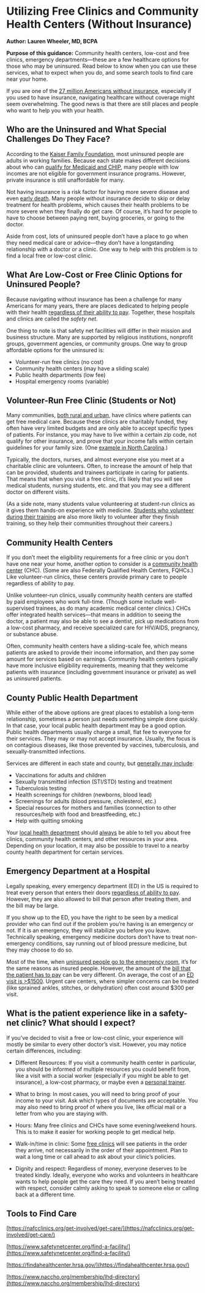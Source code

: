 # Utilizing Free Clinics and Community Health Centers (Without Insurance)

**Author: Lauren Wheeler, MD, BCPA**

**Purpose of this guidance:** Community health centers, low-cost and free clinics, emergency departments—these are a few healthcare options for those who may be uninsured. Read below to know when you can use these services, what to expect when you do, and some search tools to find care near your home.

If you are one of the [27 million Americans without insurance](https://www.kff.org/uninsured/issue-brief/key-facts-about-the-uninsured-population/), especially if you used to have insurance, navigating healthcare without coverage might seem overwhelming. The good news is that there are still places and people who want to help you with your health. 

## Who are the Uninsured and What Special Challenges Do They Face?

According to the [Kaiser Family Foundation](https://www.kff.org/uninsured/issue-brief/key-facts-about-the-uninsured-population/), most uninsured people are adults in working families. Because each state makes different decisions about who can [qualify for Medicaid and CHIP](https://www.healthcare.gov/medicaid-chip/getting-medicaid-chip/), many people with low incomes are not eligible for government insurance programs. However, private insurance is still unaffordable for many.

Not having insurance is a risk factor for having more severe disease and even [early death](https://doi.org/10.7326/m17-1403). Many people without insurance decide to skip or delay treatment for health problems, which causes their health problems to be more severe when they finally do get care. Of course, it’s hard for people to have to choose between paying rent, buying groceries, or going to the doctor.

Aside from cost, lots of uninsured people don’t have a place to go when they need medical care or advice—they don’t have a longstanding relationship with a doctor or a clinic. One way to help with this problem is to find a local free or low-cost clinic. 

## What Are Low-Cost or Free Clinic Options for Uninsured People?

Because navigating without insurance has been a challenge for many Americans for many years, there are places dedicated to helping people with their health [regardless of their ability to pay](https://doi.org/10.1371/journal.pone.0151610). Together, these hospitals and clinics are called the _safety net_.

One thing to note is that safety net facilities will differ in their mission and business structure. Many are supported by religious institutions, nonprofit groups, government agencies, or community groups. One way to group affordable options for the uninsured is:

- Volunteer-run free clinics (no cost)
- Community health centers (may have a sliding scale) 
- Public health departments (low fee)
- Hospital emergency rooms (variable)

## Volunteer-Run Free Clinic (Students or Not) 

Many communities, [both rural and urban](https://nafcclinics.org/find-clinic/), have clinics where patients can get free medical care. Because these clinics are charitably funded, they often have very limited budgets and are only able to accept specific types of patients. For instance, you may have to live within a certain zip code, not qualify for other insurance, and prove that your income falls within certain guidelines for your family size. (One [example in North Carolina](https://www.thefreeclinics.org/eligibility/).)

Typically, the doctors, nurses, and almost everyone else you meet at a charitable clinic are volunteers. Often, to increase the amount of help that can be provided, students and trainees participate in caring for patients. That means that when you visit a free clinic, it’s likely that you will see medical students, nursing students, etc. and that you may see a different doctor on different visits. 

(As a side note, many students value volunteering at student-run clinics as it gives them hands-on experience with medicine. [Students who volunteer during their training](https://doi.org/10.1016/j.echu.2020.10.001) are also more likely to volunteer after they finish training, so they help their communities throughout their careers.)

## Community Health Centers

If you don’t meet the eligibility requirements for a free clinic or you don’t have one near your home, another option to consider is a [community health center](https://www.healthcare.gov/community-health-centers/) (CHC). (Some are also Federally Qualified Health Centers, FQHCs.) Like volunteer-run clinics, these centers provide primary care to people regardless of ability to pay. 

Unlike volunteer-run clinics, usually community health centers are staffed by paid employees who work full-time. (Though some include well-supervised trainees, as do many academic medical center clinics.) CHCs offer integrated health services—that means in addition to seeing the doctor, a patient may also be able to see a dentist, pick up medications from a low-cost pharmacy, and receive specialized care for HIV/AIDS, pregnancy, or substance abuse.

Often, community health centers have a sliding-scale fee, which means patients are asked to provide their income information, and then pay some amount for services based on earnings. Community health centers typically have more inclusive eligibility requirements, meaning that they welcome patients with insurance (including government insurance or private) as well as uninsured patients. 

## County Public Health Department

While either of the above options are great places to establish a long-term relationship, sometimes a person just needs something simple done quickly. In that case, your local public health department may be a good option. Public health departments usually charge a small, flat fee to everyone for their services. They may or may not accept insurance. Usually, the focus is on contagious diseases, like those prevented by vaccines, tuberculosis, and sexually-transmitted infections. 

Services are different in each state and county, but [generally may include](https://www.naccho.org/uploads/downloadable-resources/transition-appendix-A-Infographic.pdf):

- Vaccinations for adults and children
- Sexually transmitted infection (STI/STD) testing and treatment
- Tuberculosis testing
- Health screenings for children (newborns, blood lead) 
- Screenings for adults (blood pressure, cholesterol, etc.)
- Special resources for mothers and families (connection to other resources/help with food and breastfeeding, etc.)
- Help with quitting smoking

Your [local health department](https://www.naccho.org/membership/lhd-directory) should <span style="text-decoration:underline;">always</span> be able to tell you about free clinics, community health centers, and other resources in your area. Depending on your location, it may also be possible to travel to a nearby county health department for certain services.

## Emergency Department at a Hospital 

Legally speaking, every emergency department (ED) in the US is required to treat every person that enters their doors [regardless of ability to pay](https://www.cms.gov/files/document/emtala-know-your-rights.pdf). However, they are also allowed to bill that person after treating them, and the bill may be large.

If you show up to the ED, you have the right to be seen by a medical provider who can find out if the problem you’re having is an emergency or not. If it is an emergency, they will stabilize you before you leave. Technically speaking, emergency medicine doctors don’t have to treat non-emergency conditions, say running out of blood pressure medicine, but they may choose to do so.

Most of the time, when [uninsured people go to the emergency room](https://hcup-us.ahrq.gov/reports/statbriefs/sb238-Emergency-Department-Age-Payer-2006-2015.jsp), it’s for the same reasons as insured people. However, the amount of the [bill that the patient has to pay](https://www.patientadvocate.org/explore-our-resources/preventing-medical-debt/uninsured-and-facing-an-emergency-know-your-rights/) can be very different. On average, the cost of an [ED visit is >$1500](https://www.debt.org/medical/emergency-room-urgent-care-costs/). Urgent care centers, where simpler concerns can be treated (like sprained ankles, stitches, or dehydration) often cost around $300 per visit.

## What is the patient experience like in a safety-net clinic? What should I expect?

If you’ve decided to visit a free or low-cost clinic, your experience will mostly be similar to every other doctor’s visit. However, you may notice certain differences, including:

- Different Resources: If you visit a community health center in particular, you should be informed of multiple resources you could benefit from, like a visit with a social worker (especially if you might be able to get insurance), a low-cost pharmacy, or maybe even a [personal trainer](https://pubmed.ncbi.nlm.nih.gov/26675245/). 

- What to bring: In most cases, you will need to bring proof of your income to your visit. Ask which types of documents are acceptable. You may also need to bring proof of where you live, like official mail or a letter from who you are staying with.

- Hours: Many free clinics and CHCs have some evening/weekend hours. This is to make it easier for working people to get medical help. 

- Walk-in/time in clinic: Some [free clinics](https://www.cabriniclinic.org/get-help/) will see patients in the order they arrive, not necessarily in the order of their appointment. Plan to wait a long time or call ahead to ask about your clinic’s policies.

- Dignity and respect: Regardless of money, everyone deserves to be treated kindly. Ideally, everyone who works and volunteers in healthcare wants to help people get the care they need. If you aren’t being treated with respect, consider calmly asking to speak to someone else or calling back at a different time.

## Tools to Find Care	

[https://nafcclinics.org/get-involved/get-care/](https://nafcclinics.org/get-involved/get-care/)

[https://www.safetynetcenter.org/find-a-facility/](https://www.safetynetcenter.org/find-a-facility/) 

[https://findahealthcenter.hrsa.gov/](https://findahealthcenter.hrsa.gov/)

[https://www.naccho.org/membership/lhd-directory](https://www.naccho.org/membership/lhd-directory)
